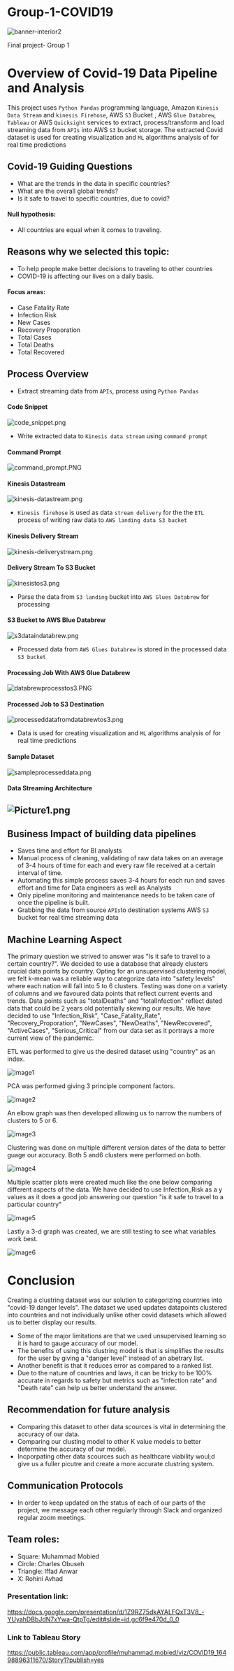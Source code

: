 # Group-1-COVID19

![banner-interior2](https://user-images.githubusercontent.com/93894964/162599648-c70dd655-9fad-4cdc-b02c-444de00cf040.jpeg)

Final project- Group 1 

# Overview of Covid-19 Data Pipeline and Analysis
This project uses  `Python Pandas`  programming language,  Amazon `Kinesis Data Stream`  and `kinesis Firehose`,  AWS `S3` Bucket , AWS `Glue Databrew`, `Tableau` or AWS `Quicksight` services to extract, process/transform and load streaming data from `APIs` into AWS `S3` bucket storage. 
The extracted Covid dataset is used for creating visualization and `ML` algorithms analysis of for real time predictions

## Covid-19 Guiding Questions
- What are the trends in the data in specific countries?
- What are the overall global trends?
- Is it safe to travel to specific countries, due to covid?




#### Null hypothesis: 
* All countries are equal when it comes to traveling. 


## Reasons why we selected this topic:

- To help people make better decisions to traveling to other countries 
- COVID-19 is affecting our lives on a daily basis. 

#### Focus areas:

- Case Fatality Rate 
- Infection Risk
- New Cases
- Recovery Proporation
- Total Cases 
- Total Deaths 
- Total Recovered 



## Process Overview 
* Extract streaming data from `APIs`, process using `Python Pandas` 

#### Code Snippet 

 ![code_snippet.png](https://github.com/mhoussam1/Group-1-COVID19/blob/charleside2001/images/code_snippet.png) 
 
* Write extracted data to `Kinesis data stream` using `command prompt`

#### Command Prompt 

 ![command_prompt.PNG](https://github.com/mhoussam1/Group-1-COVID19/blob/charleside2001/images/command_prompt.PNG) 

#### Kinesis Datastream

 ![kinesis-datastream.png](https://github.com/mhoussam1/Group-1-COVID19/blob/charleside2001/images/kinesis-datastream.png) 
 
* `Kinesis firehose` is used as data `stream delivery` for the  the `ETL` process of writing raw data to `AWS landing data S3 bucket`

#### Kinesis Delivery Stream 

 ![kinesis-deliverystream.png](https://github.com/mhoussam1/Group-1-COVID19/blob/charleside2001/images/kinesis-deliverystream.png) 
 
#### Delivery Stream To S3 Bucket 
 
 ![kinesistos3.png](https://github.com/mhoussam1/Group-1-COVID19/blob/charleside2001/images/kinesistos3.png) 
  
* Parse the data from `S3 landing` bucket into `AWS Glues Databrew` for processing

#### S3 Bucket to AWS Blue Databrew

 ![s3dataindatabrew.png](https://github.com/mhoussam1/Group-1-COVID19/blob/charleside2001/images/s3dataindatabrew.png) 
 

* Processed data from `AWS Glues Databrew` is stored in the processed data `S3 bucket` 

#### Processing Job With AWS Glue Databrew

 ![databrewprocesstos3.PNG](https://github.com/mhoussam1/Group-1-COVID19/blob/charleside2001/images/databrewprocesstos3.PNG) 

#### Processed Job to S3 Destination 

 ![processeddatafromdatabrewtos3.png](https://github.com/mhoussam1/Group-1-COVID19/blob/charleside2001/images/processeddatafromdatabrewtos3.png)
 
* Data is used for creating visualization and `ML` algorithms analysis of for real time predictions 


#### Sample Dataset
 
 ![sampleprocesseddata.png](https://github.com/mhoussam1/Group-1-COVID19/blob/charleside2001/images/sampleprocesseddata.png)   


#### Data Streaming Architecture

![Picture1.png](https://github.com/mhoussam1/Group-1-COVID19/blob/charleside2001/images/Picture1.png)
---
## Business Impact of building data pipelines
* Saves time and effort for BI analysts
* Manual process of cleaning, validating of raw data takes on an average of 3-4 hours of time for each and every raw file received at a certain interval of time.
* Automating this simple process saves 3-4 hours for each run and saves effort and time for Data engineers as well as Analysts
* Only pipeline monitoring and maintenance needs to be taken care of once the pipeline is built.
* Grabbing the data from source `APIs`to destination systems AWS `S3` bucket for real time streaming data

## Machine Learning Aspect
The primary question we strived to answer was "Is it safe to travel to a certain country?". We decided to use a database that already clusters crucial data points by country. Opting for an unsupervised clustering model, we felt k-mean was a reliable way to categorize data into "safety levels" where each nation will fall into 5 to 6 clusters. Testing was done on a variety of columns and we favoured data points that reflect current events and trends. Data points such as "totalDeaths" and "totalInfection" reflect dated data that could be 2 years old potentially skewing our results. We have decided to use "Infection_Risk", "Case_Fatality_Rate", "Recovery_Proporation", "NewCases", "NewDeaths", "NewRecovered", "ActiveCases", "Serious_Critical" from our data set as it portrays a more current view of the pandemic.

ETL was performed to give us the desired dataset using "country" as an index.

![image1](https://github.com/mhoussam1/Group-1-COVID19/blob/iffadanwar/ML_images/ETL.png)

PCA was performed giving 3 principle component factors.

![image2](https://github.com/mhoussam1/Group-1-COVID19/blob/iffadanwar/ML_images/PC1-3.png)

An elbow graph was then developed allowing us to narrow the numbers of clusters to 5 or 6.

![image3](https://github.com/mhoussam1/Group-1-COVID19/blob/iffadanwar/ML_images/elbow.png)

Clustering was done on multiple different version dates of the data to better guage our accuracy. Both 5 and6 clusters were performed on both.

![image4](https://github.com/mhoussam1/Group-1-COVID19/blob/iffadanwar/ML_images/clustering.png)

Multiple scatter plots were created much like the one below comparing different aspects of the data. We have decided to use Infection_Risk as a y values as it does a good job answering our question "is it safe to travel to a particular country"

![image5](https://github.com/mhoussam1/Group-1-COVID19/blob/iffadanwar/ML_images/scatter.png)

Lastly a 3-d graph was created, we are still testing to see what variables work best.

![image6](https://github.com/mhoussam1/Group-1-COVID19/blob/iffadanwar/ML_images/3_d.png)

# Conclusion

Creating a clustring dataset was our solution to categorizing countries into "covid-19 danger levels". The dataset we used updates datapoints clustered into countries and not individually unlike other covid datasets which allowed us to better display our results. 
- Some of the major limitations are that we used unsupervised learning so it is hard to gauge accuracy of our model. 
- The benefits of using this clustring model is that is simplifies the results for the user by giving a "danger level" instead of an abetrary list.
- Another benefit is that it reduces error as compared to a ranked list.
- Due to the nature of countries and laws, it can be tricky to be 100% accurate in regards to safety but metrics such as "infection rate" and "Death rate" can help us better understand the answer.

## Recommendation for future analysis

- Comparing this dataset to other data scources is vital in determining the accuracy of our data.
- Comparing our clusting model to other K value models to better determine the accuracy of our model. 
- Incporpating other data scources such as healthcare viability woul;d give us a fuller picutre and create a more accurate clustring system.

## Communication Protocols

- In order to keep updated on the status of each of our parts of the project, we message each other regularly through Slack and organized regular zoom meetings.


## Team roles:

- Square: Muhammad Mobied 
- Circle: Charles Obuseh
- Triangle: Iffad Anwar
- X: Rohini Avhad


### Presentation link:

https://docs.google.com/presentation/d/1Z9RZ75dkAYALFQxT3V8_-YUyahDBbJdN7xYwa-QtpTg/edit#slide=id.gc6f9e470d_0_0


### Link to Tableau Story

https://public.tableau.com/app/profile/muhammad.mobied/viz/COVID19_16498896311670/Story1?publish=yes
